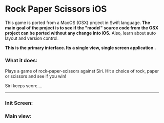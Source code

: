 # Rock Paper Scissors iOS

This game is ported from a MacOS (OSX) project in Swift language. 
**The main goal of the project is to see if the "model" source code from the OSX project can be ported without any change 
into iOS.** Also, learn about auto layout and  version control. 

**This is the primary interface. Its a single view, single screen application .**


### What it does:
Plays a game of rock-paper-scissors against Siri. Hit a choice of rock, paper or scissors and see if you win!

Siri keeps score....
***
### Init Screen:  


### Main view:

  



